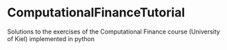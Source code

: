 # ComputationalFinanceTutorial
Solutions to the exercises of the Computational Finance course (University of Kiel) implemented in python
